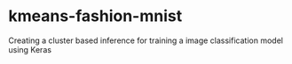 # kmeans-fashion-mnist

Creating a cluster based inference for training a 
image classification model using Keras
